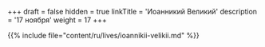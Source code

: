 +++
draft = false
hidden = true
linkTitle = 'Иоанникий Великий'
description = '17 ноября'
weight = 17
+++

{{% include file="content/ru/lives/ioannikii-velikii.md" %}}
